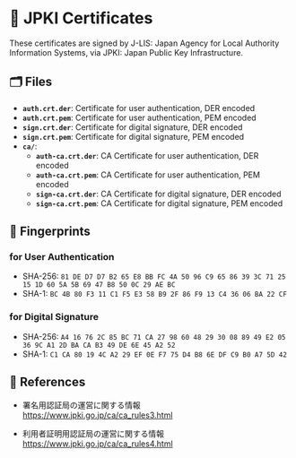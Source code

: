 # 🔐 JPKI Certificates
These certificates are signed by J-LIS: Japan Agency for Local Authority Information Systems, via JPKI: Japan Public Key Infrastructure.

## 🗂 Files
- **`auth.crt.der`**: Certificate for user authentication, DER encoded
- **`auth.crt.pem`**: Certificate for user authentication, PEM encoded
- **`sign.crt.der`**: Certificate for digital signature, DER encoded
- **`sign.crt.pem`**: Certificate for digital signature, PEM encoded
- **`ca/`**:
  - **`auth-ca.crt.der`**: CA Certificate for user authentication, DER encoded
  - **`auth-ca.crt.pem`**: CA Certificate for user authentication, PEM encoded
  - **`sign-ca.crt.der`**: CA Certificate for digital signature, DER encoded
  - **`sign-ca.crt.pem`**: CA Certificate for digital signature, PEM encoded

## 🔑 Fingerprints
### for User Authentication
- SHA-256: `81 DE D7 D7 B2 65 E8 BB FC 4A 50 96 C9 65 86 39 3C 71 25 15 1D 60 5A 5B 69 47 B8 50 0C 29 AE BC`
- SHA-1: `BC 4B 80 F3 11 C1 F5 E3 58 B9 2F 86 F9 13 C4 36 06 BA 22 CF`

### for Digital Signature
- SHA-256: `A4 16 76 2C 85 BC 71 CA 27 98 60 48 29 30 08 89 49 E2 05 36 9C A1 2D BA CA B3 49 DE 6E 45 A2 52`
- SHA-1: `C1 CA 80 19 4C A2 29 EF 0E F7 75 D4 B8 6E DF C9 B0 A7 5D 42`

## 🔗 References
- 署名用認証局の運営に関する情報  
  https://www.jpki.go.jp/ca/ca_rules3.html

- 利用者証明用認証局の運営に関する情報  
  https://www.jpki.go.jp/ca/ca_rules4.html
